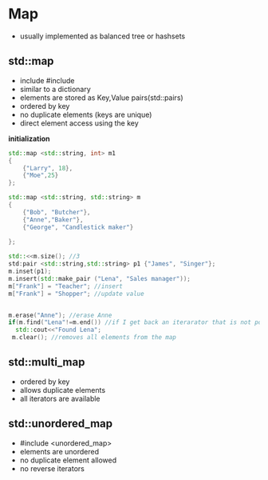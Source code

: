 # Map
- usually implemented as balanced tree or hashsets

## std::map
- include  #include <map> 
- similar to a dictionary
- elements are stored as Key,Value pairs(std::pairs)
- ordered by key
- no duplicate elements (keys are unique)
- direct element access using the key

**initialization**
```c++
std::map <std::string, int> m1
{
    {"Larry", 18},
    {"Moe",25}
};    
```
```c++
std::map <std::string, std::string> m
{
    {"Bob", "Butcher"},
    {"Anne","Baker"},
    {"George", "Candlestick maker"}
    
};

std::<<m.size(); //3
std:pair <std::string,std::string> p1 {"James", "Singer"};
m.inset(p1);
m.insert(std::make_pair ("Lena", "Sales manager"));
m["Frank"] = "Teacher"; //insert
m["Frank"] = "Shopper"; //update value


m.erase("Anne"); //erase Anne
if(m.find("Lena"!=m.end()) //if I get back an iterarator that is not pointing to the end of the map, the we found a match
  std::cout<<"Found Lena";
 m.clear(); //removes all elements from the map 

```
## std::multi_map
- ordered by key
- allows duplicate elements
- all iterators are available
## std::unordered_map
- #include <unordered_map>
- elements are unordered
- no duplicate element allowed
- no reverse iterators
